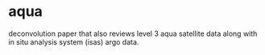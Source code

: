 # aqua

deconvolution paper that also reviews level 3 aqua satellite data along with in situ analysis system (isas) argo data.
